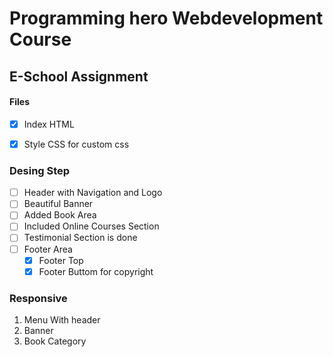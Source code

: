 # Programming hero Webdevelopment Course

## E-School Assignment

#### Files
- [x] Index HTML
- [x] Style CSS for custom css


### Desing Step
- [ ] Header with Navigation and Logo
- [ ] Beautiful Banner 
- [ ] Added Book Area
- [ ] Included Online Courses Section
- [ ] Testimonial Section is done
- [ ] Footer Area
    - [x] Footer Top
    - [x] Footer Buttom for copyright

### Responsive
 01. Menu With header
 02. Banner
 03. Book Category
 